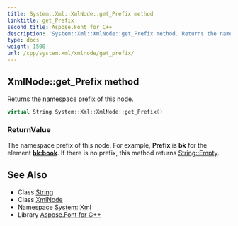 ```yaml
---
title: System::Xml::XmlNode::get_Prefix method
linktitle: get_Prefix
second_title: Aspose.Font for C++
description: 'System::Xml::XmlNode::get_Prefix method. Returns the namespace prefix of this node in C++.'
type: docs
weight: 1500
url: /cpp/system.xml/xmlnode/get_prefix/
---
```

## XmlNode::get_Prefix method


Returns the namespace prefix of this node.

```cpp
virtual String System::Xml::XmlNode::get_Prefix()
```


### ReturnValue

The namespace prefix of this node. For example, **Prefix** is **bk** for the element **<bk:book>**. If there is no prefix, this method returns [String::Empty](../../../system/string/empty/).

## See Also

* Class [String](../../../system/string/)
* Class [XmlNode](../)
* Namespace [System::Xml](../../)
* Library [Aspose.Font for C++](../../../)
